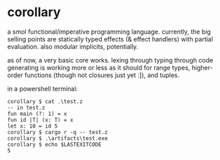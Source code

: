 # corollary

a smol functional/imperative programming language. currently, the big selling
points are statically typed effects (& effect handlers) with partial evaluation.
also modular implicits, potentially.

as of now, a very basic core works. lexing through typing through code
generating is working more or less as it should for range types, higher-order functions (though not closures just yet :]), and tuples.

in a powershell terminal:

    corollary $ cat .\test.z
    -- in test.z
    fun main (?: 1) = x
    fun id |T| (x: T) = x
    let x: 10 = id 5
    corollary $ cargo r -q -- test.z
    corollary $ .\artifacts\test.exe
    corollary $ echo $LASTEXITCODE  
    5
